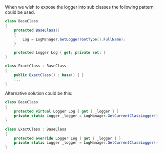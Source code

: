 When we wish to expose the logger into sub classes the following pattern could be used.

```csharp
class BaseClass
{
    protected BaseClass()
    {
        Log = LogManager.GetLogger(GetType().FullName);
    }

    protected Logger Log { get; private set; }
}

class ExactClass : BaseClass
{
    public ExactClass() : base() { }
    ...
}
```

Alternative solution could be this:

```csharp
class BaseClass
{
    protected virtual Logger Log { get { _logger } }
    private static Logger _logger = LogManager.GetCurrentClassLogger();
}

class ExactClass : BaseClass
{
    protected override Logger Log { get { _logger } }
    private static Logger _logger = LogManager.GetCurrentClassLogger();
}
```